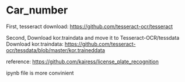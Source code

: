 # Car_number

First, tesseract download: https://github.com/tesseract-ocr/tesseract

Second, Download kor.traindata and move it to Tesseract-OCR/tessdata
  Download kor.traindata: https://github.com/tesseract-ocr/tessdata/blob/master/kor.traineddata
  

reference: https://github.com/kairess/license_plate_recognition

ipynb file is more convinient
